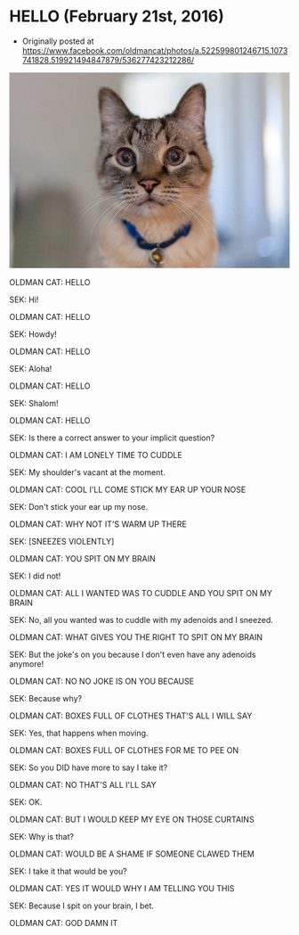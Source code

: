 # HELLO (February 21st, 2016)

 * Originally posted at https://www.facebook.com/oldmancat/photos/a.522599801246715.1073741828.519921494847879/536277423212286/

![OLDMAN CAT](../images/12742783_536277423212286_7455780444397470428_n.png)

OLDMAN CAT: HELLO

SEK: Hi!

OLDMAN CAT: HELLO

SEK: Howdy!

OLDMAN CAT: HELLO

SEK: Aloha!

OLDMAN CAT: HELLO

SEK: Shalom!

OLDMAN CAT: HELLO

SEK: Is there a correct answer to your implicit question?

OLDMAN CAT: I AM LONELY TIME TO CUDDLE

SEK: My shoulder's vacant at the moment.

OLDMAN CAT: COOL I'LL COME STICK MY EAR UP YOUR NOSE

SEK: Don't stick your ear up my nose.

OLDMAN CAT: WHY NOT IT'S WARM UP THERE

SEK: [SNEEZES VIOLENTLY]

OLDMAN CAT: YOU SPIT ON MY BRAIN

SEK: I did not!

OLDMAN CAT: ALL I WANTED WAS TO CUDDLE AND YOU SPIT ON MY BRAIN

SEK: No, all you wanted was to cuddle with my adenoids and I sneezed.

OLDMAN CAT: WHAT GIVES YOU THE RIGHT TO SPIT ON MY BRAIN

SEK: But the joke's on you because I don't even have any adenoids anymore!

OLDMAN CAT: NO NO JOKE IS ON YOU BECAUSE

SEK: Because why?

OLDMAN CAT: BOXES FULL OF CLOTHES THAT'S ALL I WILL SAY

SEK: Yes, that happens when moving.

OLDMAN CAT: BOXES FULL OF CLOTHES FOR ME TO PEE ON

SEK: So you DID have more to say I take it?

OLDMAN CAT: NO THAT'S ALL I'LL SAY

SEK: OK.

OLDMAN CAT: BUT I WOULD KEEP MY EYE ON THOSE CURTAINS

SEK: Why is that?

OLDMAN CAT: WOULD BE A SHAME IF SOMEONE CLAWED THEM

SEK: I take it that would be you?

OLDMAN CAT: YES IT WOULD WHY I AM TELLING YOU THIS

SEK: Because I spit on your brain, I bet.

OLDMAN CAT: GOD DAMN IT

